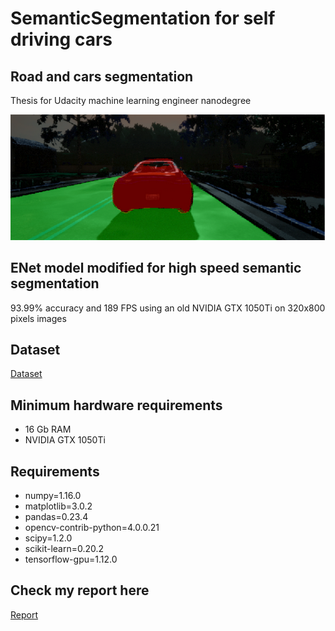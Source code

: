 # SemanticSegmentation for self driving cars
## Road and cars segmentation
Thesis for Udacity machine learning engineer nanodegree

![Prediction](images/Enet_prediction.png)

## ENet model modified for high speed semantic segmentation
93.99% accuracy and 189 FPS using an old NVIDIA GTX 1050Ti on 320x800 pixels images

## Dataset
[Dataset](https://www.kaggle.com/kumaresanmanickavelu/lyft-udacity-challenge/home)

## Minimum hardware requirements
  - 16 Gb RAM
  - NVIDIA GTX 1050Ti

## Requirements
  - numpy=1.16.0
  - matplotlib=3.0.2
  - pandas=0.23.4
  - opencv-contrib-python=4.0.0.21
  - scipy=1.2.0
  - scikit-learn=0.20.2
  - tensorflow-gpu=1.12.0

## Check my report here
[Report](Report.pdf)
